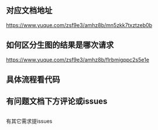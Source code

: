 ## 对应文档地址

https://www.yuque.com/zsf9e3/amhz8b/mn5zkk7txztzeb0b

## 如何区分生图的结果是哪次请求

https://www.yuque.com/zsf9e3/amhz8b/flrbmigppc2s5e1e

## 具体流程看代码

## 有问题文档下方评论或issues

##
有其它需求提issues
